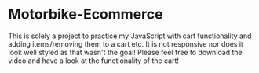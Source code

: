 # Motorbike-Ecommerce
This is solely a project to practice my JavaScript with cart functionality and adding items/removing them to a cart etc. It is not responsive nor does it look well styled
as that wasn't the goal! Please feel free to download the video and have a look at the functionality of the cart!

